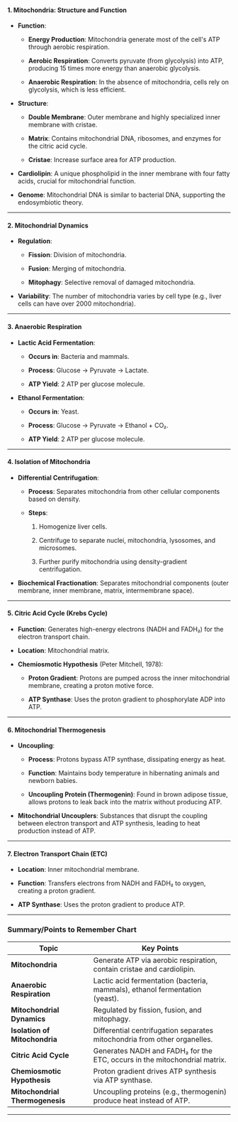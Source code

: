 #### **1. Mitochondria: Structure and Function**

- **Function**:
    
    - **Energy Production**: Mitochondria generate most of the cell's ATP through aerobic respiration.
        
    - **Aerobic Respiration**: Converts pyruvate (from glycolysis) into ATP, producing 15 times more energy than anaerobic glycolysis.
        
    - **Anaerobic Respiration**: In the absence of mitochondria, cells rely on glycolysis, which is less efficient.
        
- **Structure**:
    
    - **Double Membrane**: Outer membrane and highly specialized inner membrane with cristae.
        
    - **Matrix**: Contains mitochondrial DNA, ribosomes, and enzymes for the citric acid cycle.
        
    - **Cristae**: Increase surface area for ATP production.
        
- **Cardiolipin**: A unique phospholipid in the inner membrane with four fatty acids, crucial for mitochondrial function.
    
- **Genome**: Mitochondrial DNA is similar to bacterial DNA, supporting the endosymbiotic theory.
    

---

#### **2. Mitochondrial Dynamics**

- **Regulation**:
    
    - **Fission**: Division of mitochondria.
        
    - **Fusion**: Merging of mitochondria.
        
    - **Mitophagy**: Selective removal of damaged mitochondria.
        
- **Variability**: The number of mitochondria varies by cell type (e.g., liver cells can have over 2000 mitochondria).
    

---

#### **3. Anaerobic Respiration**

- **Lactic Acid Fermentation**:
    
    - **Occurs in**: Bacteria and mammals.
        
    - **Process**: Glucose → Pyruvate → Lactate.
        
    - **ATP Yield**: 2 ATP per glucose molecule.
        
- **Ethanol Fermentation**:
    
    - **Occurs in**: Yeast.
        
    - **Process**: Glucose → Pyruvate → Ethanol + CO₂.
        
    - **ATP Yield**: 2 ATP per glucose molecule.
        

---

#### **4. Isolation of Mitochondria**

- **Differential Centrifugation**:
    
    - **Process**: Separates mitochondria from other cellular components based on density.
        
    - **Steps**:
        
        1. Homogenize liver cells.
            
        2. Centrifuge to separate nuclei, mitochondria, lysosomes, and microsomes.
            
        3. Further purify mitochondria using density-gradient centrifugation.
            
- **Biochemical Fractionation**: Separates mitochondrial components (outer membrane, inner membrane, matrix, intermembrane space).
    

---

#### **5. Citric Acid Cycle (Krebs Cycle)**

- **Function**: Generates high-energy electrons (NADH and FADH₂) for the electron transport chain.
    
- **Location**: Mitochondrial matrix.
    
- **Chemiosmotic Hypothesis** (Peter Mitchell, 1978):
    
    - **Proton Gradient**: Protons are pumped across the inner mitochondrial membrane, creating a proton motive force.
        
    - **ATP Synthase**: Uses the proton gradient to phosphorylate ADP into ATP.
        

---

#### **6. Mitochondrial Thermogenesis**

- **Uncoupling**:
    
    - **Process**: Protons bypass ATP synthase, dissipating energy as heat.
        
    - **Function**: Maintains body temperature in hibernating animals and newborn babies.
        
    - **Uncoupling Protein (Thermogenin)**: Found in brown adipose tissue, allows protons to leak back into the matrix without producing ATP.
        
- **Mitochondrial Uncouplers**: Substances that disrupt the coupling between electron transport and ATP synthesis, leading to heat production instead of ATP.
    

---

#### **7. Electron Transport Chain (ETC)**

- **Location**: Inner mitochondrial membrane.
    
- **Function**: Transfers electrons from NADH and FADH₂ to oxygen, creating a proton gradient.
    
- **ATP Synthase**: Uses the proton gradient to produce ATP.
    

---

### **Summary/Points to Remember Chart**

|**Topic**|**Key Points**|
|---|---|
|**Mitochondria**|Generate ATP via aerobic respiration, contain cristae and cardiolipin.|
|**Anaerobic Respiration**|Lactic acid fermentation (bacteria, mammals), ethanol fermentation (yeast).|
|**Mitochondrial Dynamics**|Regulated by fission, fusion, and mitophagy.|
|**Isolation of Mitochondria**|Differential centrifugation separates mitochondria from other organelles.|
|**Citric Acid Cycle**|Generates NADH and FADH₂ for the ETC, occurs in the mitochondrial matrix.|
|**Chemiosmotic Hypothesis**|Proton gradient drives ATP synthesis via ATP synthase.|
|**Mitochondrial Thermogenesis**|Uncoupling proteins (e.g., thermogenin) produce heat instead of ATP.|

---
